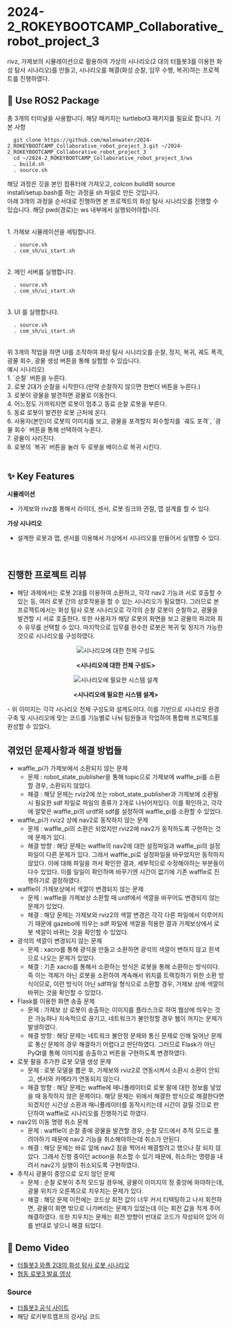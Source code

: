 # 2024-2_ROKEYBOOTCAMP_Collaborative_robot_project_3
rivz, 가제보의 시뮬레이션으로 활용하여 가상의 시나리오(2 대의 터틀봇3를 이용한 화성 탐사 시나리오)를 만들고, 시나리오를 해결(화성 순찰, 임무 수행, 복귀)하는 프로젝트를 진행하였다.

## 🚀 Use ROS2 Package
총 3개의 터미널을 사용합니다. 해당 패키지는 turtlebot3 패키지를 필요로 합니다.
기본 사항

      git clone https://github.com/malenwater/2024-2_ROKEYBOOTCAMP_Collaborative_robot_project_3.git ~/2024-2_ROKEYBOOTCAMP_Collaborative_robot_project_3
      cd ~/2024-2_ROKEYBOOTCAMP_Collaborative_robot_project_3/ws
      . build.sh
      . source.sh

해당 과정은 깃을 본인 컴퓨터에 가져오고, colcon build와 source install/setup.bash를 하는 과정을 sh 파일로 만든 것입니다.
<br>
아래 3개의 과정을 순서대로 진행하면 본 프로젝트의 화성 탐사 시나리오를 진행할 수 있습니다. 해당 pwd(경로)는 ws 내부에서 실행되어야합니다.

<br>
1. 가제보 시뮬레이션을 세팅합니다.    

      . source.sh
      . com_sh/ui_start.sh 

<br>
2. 메인 서버를 실행합니다.

      . source.sh
      . com_sh/ui_start.sh
      
<br>
3. UI 를 실행합니다.

      . source.sh
      . com_sh/ui_start.sh 

<br>
위 3개의 작업을 하면 UI를 조작하여 화성 탐사 시나리오를 순찰, 정지, 복귀, 궤도 폭격, 광물 회수, 광물 생성 버튼을 통해 실험할 수 있습니다.<br>
예시 시나리오)<br>
    1. `순찰` 버튼을 누른다.<br>
    2. 로봇 2대가 순찰을 시작한다.(만약 순찰하지 않으면 한번더 버튼을 누른다.)<br>
    3. 로봇이 광물을 발견하면 광물로 이동한다.<br>
    4. 어느정도 가까워지면 로봇이 멈추고 동료 순찰 로봇을 부른다.<br>
    5. 동료 로봇이 발견한 로봇 근처에 온다.<br>
    6. 사용자(본인)이 로봇의 이미지를 보고, 광물을 포격할지 회수할지를 `궤도 포격`, `광물 회수` 버튼을 통해 선택하여 누른다.<br>
    7. 광물이 사리진다.<br>
    8. 로봇의 `복귀` 버튼을 눌러 두 로봇을 베이스로 복귀 시킨다.<br>

<br>

## ✨ Key Features

**시뮬레이션**

- 가제보와 rivz를 통해서 라이더, 센서, 로봇 링크와 관절, 맵 설계를 할 수 있다.

**가상 시나리오**

- 설계한 로봇과 맵, 센서를 이용해서 가상에서 시나리오를 만들어서 실행할 수 있다.

<br>

## 진행한 프로젝트 리뷰
- 해당 과제에서는 로봇 2대를 이용하여 소환하고, 각각 nav2 기능과 서로 호출할 수 있는 등, 여러 로봇 간의 상호작용을 할 수 있는 시나리오가 필요했다. 그러므로 본 프로젝트에서는 화성 탐사 로봇 시나리오로 각각의 순찰 로봇이 순찰하고, 광물을 발견할 시 서로 호출한다. 또한 사용자가 해당 로봇의 화면을 보고 광물의 파괴와 회수 유무를 선택할 수 있다. 마지막으로 임무를 완수한 로봇은 복귀 및 정지가 가능한 것으로 시나리오를 구성하였다.
<p align="center">
  <img src="https://github.com/user-attachments/assets/1cf74a27-b9d3-4419-a8c6-15a9338d760d" alt="시나리오에 대한 전체 구성도">
</p>
<p align="center"><b><시나리오에 대한 전체 구성도></b></p>

<p align="center">
  <img src="https://github.com/user-attachments/assets/a190da32-670f-4064-85dd-e0bf28727c38" alt="시나리오에 필요한 시스템 설계">
</p>
<p align="center"><b><시나리오에 필요한 시스템 설계></b></p>
- 위 이미지는 각각 시나리오 전체 구성도와 설계도이다. 이를 기반으로 시나리오 환경 구축 및 시나리오에 맞는 코드를 기능별로 나눠 팀원들과 작업하여 통합해 프로젝트를 완성할 수 있었다.


## 겪었던 문제사항과 해결 방법들
- waffle_pi가 가제보에서 소환되지 않는 문제
  - 문제 : robot_state_publisher을 통해 topic으로 가제보에 waffle_pi를 소환할 경우, 소환되지 않았다.
  - 해결 : 해당 문제는 rviz2에 쏘는 robot_state_publisher과 가제보에 소환될 시 필요한 sdf 파일로 파일의 종류가 2개로 나뉘어져있다. 이를 확인하고, 각각에 알맞은 waffle_pi의 urdf와 sdf를 설정하여 waffle_pi를 소환할 수 있었다.
 - waffle_pi가 rviz2 상에 nav2로 동작하지 않는 문제
   - 문제 : waffle_pi의 소환은 되었지만 rviz2에 nav2가 동작하도록 구현하는 것에 문제가 있다.
   - 해결 방향 : 해당 문제는 waffle의 nav2에 대한 설정파일과 waffle_pi의 설정파일이 다른 문제가 있다. 그래서 waffle_pi로 설정파일을 바꾸었지만 동작하지 않았다. 이에 대해 파일을 까서 확인한 결과, 세부적으로 수정해야하는 부분들이 다수 있었다. 이를 일일이 확인하며 바꾸기엔 시간이 없기에 기존 waffle로 진행하기로 결정하였다.
- waffle이 가제보상에서 색깔이 변경되지 않는 문제
  - 문제 : waffle을 가제보상 소환할 때 urdf에서 색깔을 바꾸어도 변경되지 않는 문제가 있었다.
  - 해결 : 해당 문제는 가제보와 rviz2의 색깔 변경은 각각 다른 파일에서 이루어지기 때문에 gazebo에 띄우는 sdf 파일에 색깔을 적용한 결과 가제보상에서 로봇 색깔이 바뀌는 것을 확인할 수 있었다.
- 광석의 색깔이 변경되지 않는 문제
  - 문제 : xacro를 통해 광석을 만들고 소환하면 광석의 색깔이 변하지 않고 흰색으로 나오는 문제가 있었다.
  - 해결 : 기존 xacro를 통해서 소환하는 방식은 로봇을 통해 소환하는 방식이다. 즉 이는 객체가 아닌 로봇을 소환하여 계속해서 위치를 트랙킹하기 위한 소환 방식이므로, 이런 방식이 아닌 sdf파일 형식으로 소환할 경우, 가제보 상에 색깔이 바뀌는 것을 확인할 수 있었다.
- Flask를 이용한 화면 송출 문제
  - 문제 : 가제보 상 로봇이 송출하는 이미지를 플라스크로 하여 웹상에 띄우는 것은 가능하나 지속적으로 끊기고, 네트워크가 불안정할 경우 웹이 꺼지는 문제가 발생하였다.
  - 해결 방향 : 해당 문제는 네트워크 불안정 문제와 통신 문제로 인해 일어난 문제로 통신 문제의 경우 해결하기 어렵다고 판단하였다. 그러므로 Flask가 아닌 PyQt를 통해 이미지를 송출하고 버튼을 구현하도록 변경하였다.
- 로봇 팔을 추가한 로봇 모델 생성 문제
  - 문제 : 로봇 모델을 뽑은 후, 가제보와 rviz2로 연동시켜서 소환시 소환이 안되고, 센서와 카메라가 연동되지 않는다.
  - 해결 방향 : 해당 문제는 waffle에 매니퓰레이터로 로봇 팔에 대한 정보를 넣었을 때 동작하지 않은 문제이다. 해당 문제는 위에서 해결한 방식으로 해결한다면 되겠지만 시간상 소환과 매니퓰레이터를 동작시키는데 시간이 걸릴 것으로 판단하여 waffle로 시나리오를 진행하기로 하였다.
- nav2의 이동 명령 취소 문제
  - 문제 : waffle이 순찰 중에 광물을 발견할 경우, 순찰 모드에서 추적 모드로 풀려야하기 때문에 nav2 기능을 취소해야하는데 취소가 안된다.
  - 해결 : 해당 문제는 바로 앞에 nav2 점을 찍어서 해결할려고 했으나 잘 되지 않았다. 그래서 진행 중이던 action을 취소할 수 있기 때문에, 취소하는 명령을 내려서 nav2가 실행이 취소되도록 구현하였다. 
- 추적시 광물이 중앙으로 오지 않던 문제
  - 문제 : 순찰 로봇이 추적 모드일 경우에, 광물이 이미지의 정 중앙에 와야하는데, 광물 위치가 오른쪽으로 치우치는 문제가 있다.
  - 해결 : 해당 문제 이전에는 코드상 회전 값이 너무 커서 티텍팅하고 나서 회전하면, 광물이 화면 밖으로 나가버리는 문제가 있었는데 이는 회전 값을 적게 주어 해결하였다. 또한 치우치는 문제는 회전 방향이 반대로 코드가 작성되어 있어 이를 반대로 넣으니 해결 되었다.

## 🎥 Demo Video
- [터틀봇3 와플 2대의 화성 탐사 로봇 시나리오](https://youtu.be/gcoVvCEzZLw)
- [협동 로봇3 발표 영상](https://youtu.be/3Ix2u36OIlY)
      
### Source
  - [터틀봇3 공식 사이트](https://emanual.robotis.com/docs/en/platform/turtlebot3/overview/)
  - 해당 로키부트캠프의 강사님 코드


